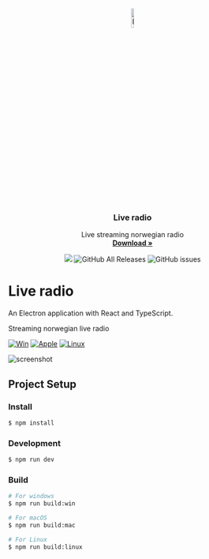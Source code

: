 <!-- PROJECT LOGO -->
<br />
<p align="center">
  <a href="https://github.com/JesperBry/live-radio-app">
    <img src="https://github.com/JesperBry/live-radio-app/blob/main/github_assets/logo.png" alt="Logo" width="10%" height="auto">
  </a>

  <h3 align="center">Live radio</h3>

  <p align="center">
    Live streaming norwegian radio
    <br />
    <a href="https://github.com/JesperBry/live-radio-app/releases"><strong>Download »</strong></a>
    <br />
  </p>
  <p align="center">
  <img src="https://img.shields.io/github/v/release/JesperBry/live-radio-app?style=flat-square" />
  <img alt="GitHub All Releases" src="https://img.shields.io/github/downloads/JesperBry/live-radio-app/total?style=flat-square">
  <img alt="GitHub issues" src="https://img.shields.io/github/issues/JesperBry/live-radio-app?style=flat-square">
  </p>
</p>

# Live radio

An Electron application with React and TypeScript.

Streaming norwegian live radio

[![Win]](https://github.com/JesperBry/live-radio-app/releases/download/v1.2.1/radio-app-1.2.1-setup.exe)
[![Apple]](https://github.com/JesperBry/live-radio-app/releases/download/v1.2.1/radio-app-1.2.1.dmg)
[![Linux]](https://github.com/JesperBry/live-radio-app/releases/download/v1.2.1/radio-app_1.2.1_amd64.deb)

[Win]: https://img.shields.io/badge/Download-0078D6?style=for-the-badge&logoColor=white&logo=Windows
[Apple]: https://img.shields.io/badge/Download-0078D6?style=for-the-badge&logoColor=white&logo=Apple
[Linux]: https://img.shields.io/badge/Download-0078D6?style=for-the-badge&logoColor=white&logo=Ubuntu

<img src="https://github.com/JesperBry/live-radio-app/blob/main/github_assets/show_image.png" alt="screenshot"/>

## Project Setup

### Install

```bash
$ npm install
```

### Development

```bash
$ npm run dev
```

### Build

```bash
# For windows
$ npm run build:win

# For macOS
$ npm run build:mac

# For Linux
$ npm run build:linux
```

